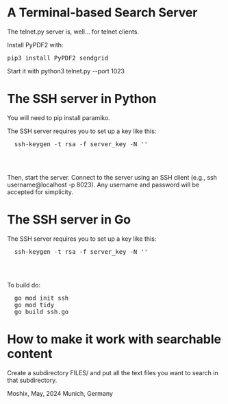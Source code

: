 A Terminal-based Search Server
==============================


The telnet.py server is, well... for telnet clients. 

Install PyPDF2 with:
<pre>pip3 install PyPDF2 sendgrid</pre>

Start it with python3 telnet.py --port 1023

The SSH server in Python
========================

You will need to pip install paramiko. 


The SSH server requires you to set up a key like this:
<pre>
  ssh-keygen -t rsa -f server_key -N ''

</pre><br>
Then, start the server. 
Connect to the server using an SSH client (e.g., ssh username@localhost -p 8023). Any username and password will be accepted for simplicity.


The SSH server in Go
====================

The SSH server requires you to set up a key like this:
<pre>
  ssh-keygen -t rsa -f server_key -N ''

</pre><br>
  
  
To build do:
<pre>
  go mod init ssh
  go mod tidy
  go build ssh.go
</pre>


How to make it work with searchable content
===========================================

Create a subdirectory FILES/ and put all the text files you want to search in that subdirectory.   
  
Moshix, May, 2024
Munich, Germany
